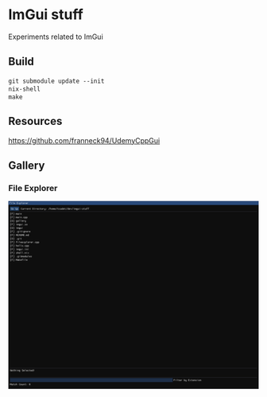 # ImGui stuff

Experiments related to ImGui

## Build

```shell
git submodule update --init
nix-shell
make
```

## Resources

https://github.com/franneck94/UdemyCppGui


## Gallery

### File Explorer

![Screenshot of the File Explorer UI](gallery/file_explorer.png)
